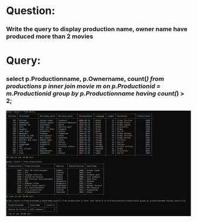 # Question:
### Write the query to display production name, owner name have produced more than 2 movies

# Query:
### select p.Productionname, p.Ownername, count(*) from productions p inner join movie m on p.Productionid = m.Productionid group by p.Productionname having count(*) > 2;

![Alt Text](https://github.com/P99003664/MySQL/blob/main/Day1/AQImages/aq2.png)<br />
